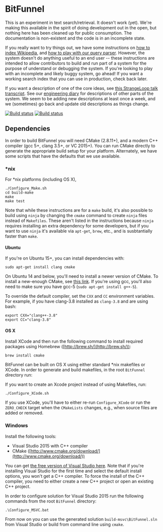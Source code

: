# BitFunnel

This is an experiment in text search/retrieval. It doesn't work (yet). We're making this available in the spirit of doing development out in the open, but nothing here has been cleaned up for public consumption. The documentation is non-existent and the code is in an incomplete state.

If you really want to try things out, we have some instructions on [how to index Wikipedia](http://bitfunnel.org/index-build-tools/), and [how to play with our query parser](http://bitfunnel.org/a-small-query-language/). However, the system doesn't do anything useful to an end user -- these instructions are intended to allow contributors to build and run part of a system for the purpose of understand or debugging the system. If you're looking to play with an incomplete and likely buggy system, go ahead! If you want a working search index that you can use in production, check back later.

If you want a description of one of the core ideas, see [this StrangeLoop talk transcript](http://bitfunnel.org/strangeloop/). See our [engineering diary](http://bitfunnel.org/blog-archive/) for descriptions of other parts of the system. We seem to be adding new descriptions at least once a week, and we (sometimes) go back and update old descriptions as things change.

[![Build status](https://ci.appveyor.com/api/projects/status/b65lb8wn2r7ux7d2/branch/master?svg=true)](https://ci.appveyor.com/project/MichaelHopcroft/bitfunnel)
[![Build status](https://doozer.io/badge//mikehopcroft/BitFunnel/buildstatus/master)](https://doozer.io/user/mikehopcroft/BitFunnel/builds)

Dependencies
------------

In order to build BitFunnel you will need CMake (2.8.11+), and a modern C++
compiler (gcc 5+, clang 3.5+, or VC 2015+). You can run CMake directly to generate the appropriate build setup for your platform. Alternately, we have some scripts that have the defaults that we use available.

### *nix

For *nix platforms (including OS X),

~~~
./Configure_Make.sh
cd build-make
make
make test
~~~

Note that while these instructions are for a `make` build, it's also possible to build using `ninja` by changing the `cmake` command to create `ninja` files instead of `Makefiles`. These aren't listed in the instructions because `ninja` requires installing an extra dependency for some developers, but if you want to use `ninja` it's available via `apt-get`, `brew`, etc., and is susbtantially faster than `make`.

#### Ubuntu

If you're on Ubuntu 15+, you can install dependencies with:

~~~
sudo apt-get install clang cmake
~~~

On Ubuntu 14 and below, you'll need to install a newer version of CMake. To
install a new-enough CMake, see [this link](http://askubuntu.com/questions/610291/how-to-install-cmake-3-2-on-ubuntu-14-04).
If you're using gcc, you'll also need to make sure you have gcc-5 (`sudo apt-get install g++-5`).

To override the default compiler, set the `CXX` and `CC` environment variables.
For example, if you have clang-3.8 installed as `clang-3.8` and are using bash:

~~~
export CXX="clang++-3.8"
export CC="clang-3.8"
~~~

#### OS X

Install XCode and then run the following command to install required packages
using Homebrew ([http://brew.sh/](http://brew.sh/)):

~~~
brew install cmake
~~~

BitFunnel can be built on OS X using either standard \*nix makefiles or XCode.
In order to generate and build makefiles, in the root `BitFunnel` directory run:

If you want to create an Xcode project instead of using Makefiles, run:

~~~
./Configure_XCode.sh
~~~

If you use XCode, you'll have to either re-run `Configure_XCode` or run the `ZERO_CHECK` target when the `CMakeLists` changes, e.g., when source files are added or removed.

### Windows

Install the following tools:

- Visual Studio 2015 with C++ compiler
- CMake ([http://www.cmake.org/download/](http://www.cmake.org/download/))

You can get [the free version of Visual Studio here](https://www.visualstudio.com/en-us/products/visual-studio-community-vs.aspx).
Note that if you're installing Visual Studio for the first time and select the
default install options, you won't get a C++ compiler. To force the install of
the C++ compiler, you need to either create a new C++ project or open an
existing C++ project.

In order to configure solution for Visual Studio 2015 run the following
commands from the root `BitFunnel` directory:

~~~
.\Configure_MSVC.bat
~~~

From now on you can use the generated solution `build-msvc\BitFunnel.sln` from Visual Studio
or build from command line using `cmake`.

